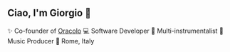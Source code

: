 ## Ciao, I'm Giorgio 👋
✨ Co-founder of [Oracolo](https://oracolo.app)
💻 Software Developer
🎸 Multi-instrumentalist
🎵 Music Producer
📌 Rome, Italy
